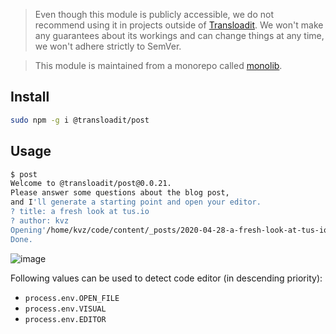 > Even though this module is publicly accessible, we do not recommend using it in projects outside of [Transloadit](https://transloadit.com). We won't make any guarantees about its workings and can change things at any time, we won't adhere strictly to SemVer.

> This module is maintained from a monorepo called [monolib](https://github.com/transloadit/monolib).


## Install

```bash
sudo npm -g i @transloadit/post
```

## Usage

```bash
$ post
Welcome to @transloadit/post@0.0.21. 
Please answer some questions about the blog post, 
and I'll generate a starting point and open your editor. 
? title: a fresh look at tus.io
? author: kvz
Opening'/home/kvz/code/content/_posts/2020-04-28-a-fresh-look-at-tus-io.md' in your editor .. 
Done. 
```

![image](https://user-images.githubusercontent.com/26752/80525678-e4cb1880-8991-11ea-9266-d28b884e5c35.png)

Following values can be used to detect code editor (in descending priority):

- `process.env.OPEN_FILE`
- `process.env.VISUAL`
- `process.env.EDITOR`
